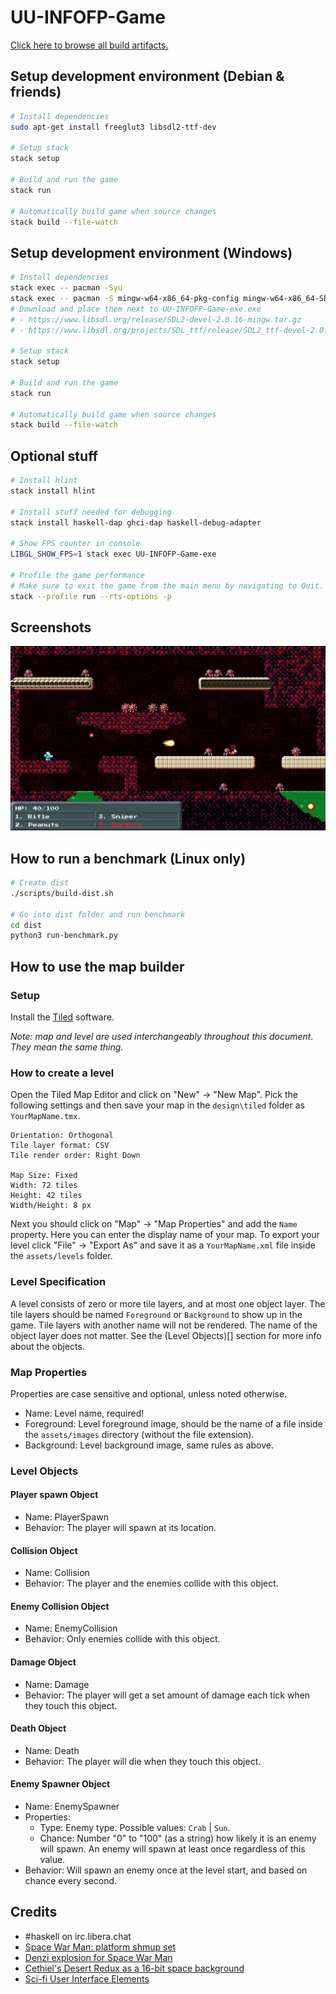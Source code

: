 # UU-INFOFP-Game

[Click here to browse all build artifacts.](https://s3.cerbus.nl/minio/uu-infofp-game/)

## Setup development environment (Debian & friends)

```sh
# Install dependencies
sudo apt-get install freeglut3 libsdl2-ttf-dev

# Setup stack
stack setup

# Build and run the game
stack run

# Automatically build game when source changes
stack build --file-watch
```

## Setup development environment (Windows)

```sh
# Install dependencies
stack exec -- pacman -Syu
stack exec -- pacman -S mingw-w64-x86_64-pkg-config mingw-w64-x86_64-SDL2 mingw-w64-x86_64-SDL2_ttf
# Download and place them next to UU-INFOFP-Game-exe.exe
# - https://www.libsdl.org/release/SDL2-devel-2.0.16-mingw.tar.gz
# - https://www.libsdl.org/projects/SDL_ttf/release/SDL2_ttf-devel-2.0.15-mingw.tar.gz

# Setup stack
stack setup

# Build and run the game
stack run

# Automatically build game when source changes
stack build --file-watch
```

## Optional stuff

```sh
# Install hlint
stack install hlint

# Install stuff needed for debugging
stack install haskell-dap ghci-dap haskell-debug-adapter

# Show FPS counter in console
LIBGL_SHOW_FPS=1 stack exec UU-INFOFP-Game-exe

# Profile the game performance
# Make sure to exit the game from the main menu by navigating to Quit. Exiting from the console, or by closing the window does NOT work.
stack --profile run --rts-options -p
```

## Screenshots

![This is an image](docs/game.jpg)

## How to run a benchmark (Linux only)

```sh
# Create dist
./scripts/build-dist.sh

# Go into dist folder and run benchmark
cd dist
python3 run-benchmark.py
```

## How to use the map builder

### Setup

Install the [Tiled](https://www.mapeditor.org/) software.

_Note: map and level are used interchangeably throughout this document. They mean the same thing._

### How to create a level

Open the Tiled Map Editor and click on "New" -> "New Map". Pick the following settings and then save your map in the `design\tiled` folder as `YourMapName.tmx`.

```
Orientation: Orthogonal
Tile layer format: CSV
Tile render order: Right Down

Map Size: Fixed
Width: 72 tiles
Height: 42 tiles
Width/Height: 8 px
```

Next you should click on "Map" -> "Map Properties" and add the `Name` property. Here you can enter the display name of your map.
To export your level click "File" -> "Export As" and save it as a `YourMapName.xml` file inside the `assets/levels` folder.

### Level Specification

A level consists of zero or more tile layers, and at most one object layer. The tile layers should be named `Foreground` or `Background` to show up in the game.
Tile layers with another name will not be rendered. The name of the object layer does not matter. See the (Level Objects)[] section for more info about the objects.

### Map Properties

Properties are case sensitive and optional, unless noted otherwise.

- Name: Level name, required!
- Foreground: Level foreground image, should be the name of a file inside the `assets/images` directory (without the file extension).
- Background: Level background image, same rules as above.

### Level Objects

#### Player spawn Object

- Name: PlayerSpawn
- Behavior: The player will spawn at its location.

#### Collision Object

- Name: Collision
- Behavior: The player and the enemies collide with this object.

#### Enemy Collision Object

- Name: EnemyCollision
- Behavior: Only enemies collide with this object.

#### Damage Object

- Name: Damage
- Behavior: The player will get a set amount of damage each tick when they touch this object.

#### Death Object

- Name: Death
- Behavior: The player will die when they touch this object.

#### Enemy Spawner Object

- Name: EnemySpawner
- Properties:
  - Type: Enemy type. Possible values: `Crab` | `Sun`.
  - Chance: Number "0" to "100" (as a string) how likely it is an enemy will spawn. An enemy will spawn at least once regardless of this value.
- Behavior: Will spawn an enemy once at the level start, and based on chance every second.

## Credits

- #haskell on irc.libera.chat
- [Space War Man: platform shmup set](https://opengameart.org/content/space-war-man-platform-shmup-set)
- [Denzi explosion for Space War Man](https://opengameart.org/content/denzi-explosion-for-space-war-man)
- [Cethiel's Desert Redux as a 16-bit space background](https://opengameart.org/content/cethiels-desert-redux-as-a-16-bit-space-background)
- [Sci-fi User Interface Elements](https://opengameart.org/content/sci-fi-user-interface-elements)
